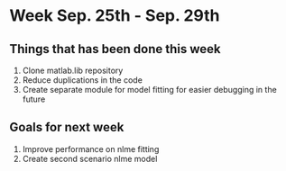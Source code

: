 # Week Sep. 25th - Sep. 29th
## Things that has been done this week
1. Clone matlab.lib repository
2. Reduce duplications in the code
3. Create separate module for model fitting for easier debugging in the future
## Goals for next week
1. Improve performance on nlme fitting
2. Create second scenario nlme model

